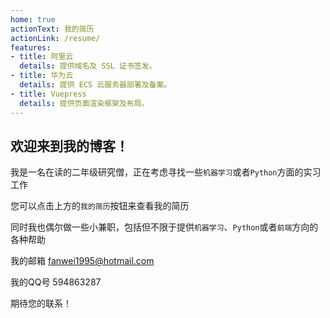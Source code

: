 ```yaml
---
home: true
actionText: 我的简历
actionLink: /resume/
features:
- title: 阿里云
  details: 提供域名及 SSL 证书签发。
- title: 华为云
  details: 提供 ECS 云服务器部署及备案。
- title: Vuepress
  details: 提供页面渲染框架及布局。
---
```


## 欢迎来到我的博客！

我是一名在读的二年级研究僧，正在考虑寻找一些`机器学习`或者`Python`方面的实习工作

您可以点击上方的`我的简历`按钮来查看我的简历

同时我也偶尔做一些小兼职，包括但不限于提供`机器学习`、`Python`或者`前端`方向的各种帮助

我的邮箱 fanwei1995@hotmail.com

我的QQ号 594863287

期待您的联系！
